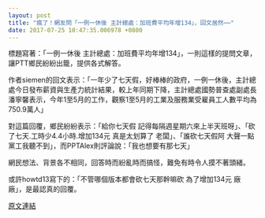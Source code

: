 ```yaml
---
layout: post
title: "瘋了！網友問「一例一休後 主計總處：加班費平均年增134」，回文居然⋯⋯"
date: 2017-07-25 10:47:35.006978 +0800
---
```


標題寫著：「一例一休後 主計總處：加班費平均年增134」，一則這樣的提問文章，讓PTT鄉民紛紛出籠，提供各式解答。

作者siemen的回文表示：「一年少了七天假，好棒棒的政府，一例一休後，主計總處今日發布薪資與生產力統計結果，較上年同期下降，主計總處國勢普查處副處長潘寧馨表示，今年1至5月的工作，觀察1至5月的工業及服務業受雇員工人數平均為750.9萬人」

對這篇回覆，鄉民紛紛表示：「給你七天假 記得每隔週星期六來上半天班呀」、「砍了七天.工時少4.4小時.增加134元   真是太划算了 老闆」、「誰砍七天假阿 大聲一點 黨工我聽不到」，而PPTAlex則評論說：「我也想要有那七天」

網民想法、背景各不相同，回答時而紛亂時而搞怪，難免有時令人摸不著頭緒。

或許howtd13寫下的：「不管哪個版本都會砍七天那幹嘛砍 為了增加134元 廠廠」，是最認真的回覆。

<a href = "https://www.ptt.cc/bbs/Gossiping/M.1500941785.A.B30.html">原文連結</a>

